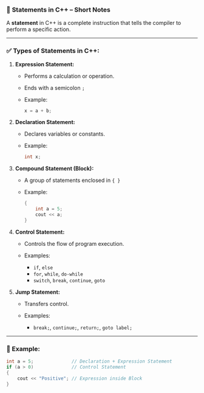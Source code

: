 ### 🔹 **Statements in C++ – Short Notes**

A **statement** in C++ is a complete instruction that tells the compiler to perform a specific action.

---

### ✅ **Types of Statements in C++:**

1. **Expression Statement:**

   * Performs a calculation or operation.
   * Ends with a semicolon `;`
   * Example:

     ```cpp
     x = a + b;
     ```

2. **Declaration Statement:**

   * Declares variables or constants.
   * Example:

     ```cpp
     int x;
     ```

3. **Compound Statement (Block):**

   * A group of statements enclosed in `{ }`
   * Example:

     ```cpp
     {
         int a = 5;
         cout << a;
     }
     ```

4. **Control Statement:**

   * Controls the flow of program execution.
   * Examples:

     * `if`, `else`
     * `for`, `while`, `do-while`
     * `switch`, `break`, `continue`, `goto`

5. **Jump Statement:**

   * Transfers control.
   * Examples:

     * `break;`, `continue;`, `return;`, `goto label;`

---

### 📝 Example:

```cpp
int a = 5;              // Declaration + Expression Statement
if (a > 0)              // Control Statement
{
    cout << "Positive"; // Expression inside Block
}
```